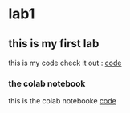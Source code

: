 # lab1
## this is my first lab 
this is my code check it out :
[code](https://gist.github.com/AHMED1276554/06ba05dd54685cfc7225dbafffcd728a)

### the colab notebook
this is the colab notebooke [code](https://colab.research.google.com/drive/1XzSfwO1U2f5QAbCtzh4IX1xyyyBHI7DN?usp=sharing)
